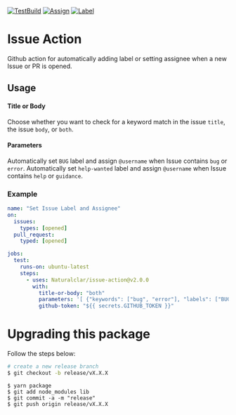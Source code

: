 [![TestBuild][generaltest]](https://github.com/Naturalclar/issue-action) [![Assign][assigntest]](https://github.com/Naturalclar/issue-action) [![Label][labeltest]](https://github.com/Naturalclar/issue-action)

# Issue Action

Github action for automatically adding label or setting assignee when a new Issue or PR is opened.

## Usage

#### Title or Body

Choose whether you want to check for a keyword match in the issue `title`, the issue `body`, or `both`.

#### Parameters

Automatically set `BUG` label and assign `@username` when Issue contains `bug` or `error`.
Automatically set `help-wanted` label and assign `@username` when Issue contains `help` or `guidance`.

### Example

```yaml
name: "Set Issue Label and Assignee"
on:
  issues:
    types: [opened]
  pull_request:
    typed: [opened]

jobs:
  test:
    runs-on: ubuntu-latest
    steps:
      - uses: Naturalclar/issue-action@v2.0.0
        with:
          title-or-body: "both"
          parameters: '[ {"keywords": ["bug", "error"], "labels": ["BUG"], "assignees": ["username"]}, {"keywords": ["help", "guidance"], "labels": ["help-wanted"], "assignees": ["username"]}]'
          github-token: "${{ secrets.GITHUB_TOKEN }}"
```

# Upgrading this package

Follow the steps below:

```sh
# create a new release branch
$ git checkout -b release/vX.X.X
```

```
$ yarn package
$ git add node_modules lib
$ git commit -a -m "release"
$ git push origin release/vX.X.X
```

[generaltest]: https://github.com/Naturalclar/issue-action/workflows/General%20Test/badge.svg
[assigntest]: https://github.com/Naturalclar/issue-action/workflows/Test%20Issue%20Assign/badge.svg
[labeltest]: https://github.com/Naturalclar/issue-action/workflows/Test%20Issue%20Label/badge.svg
